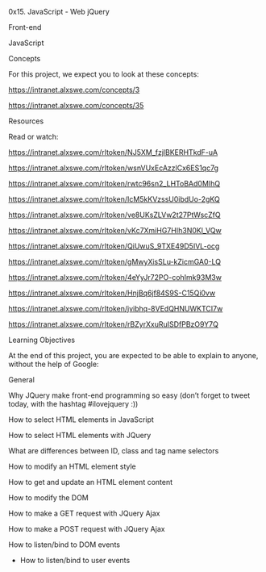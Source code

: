 0x15. JavaScript - Web jQuery

Front-end

JavaScript

Concepts

For this project, we expect you to look at these concepts:

https://intranet.alxswe.com/concepts/3

https://intranet.alxswe.com/concepts/35

Resources

Read or watch:


https://intranet.alxswe.com/rltoken/NJ5XM_fzjlBKERHTkdF-uA

https://intranet.alxswe.com/rltoken/wsnVUxEcAzzlCx6ES1qc7g

https://intranet.alxswe.com/rltoken/rwtc96sn2_LHToBAd0MIhQ

https://intranet.alxswe.com/rltoken/IcM5kKVzssU0ibdUo-2gKQ

https://intranet.alxswe.com/rltoken/ve8UKsZLVw2t27PtWscZfQ

https://intranet.alxswe.com/rltoken/vKc7XmiHG7HIh3N0Kl_VQw

https://intranet.alxswe.com/rltoken/QiUwuS_9TXE49D5IVL-ocg

https://intranet.alxswe.com/rltoken/gMwyXisSLu-kZicmGA0-LQ

https://intranet.alxswe.com/rltoken/4eYyJr72PO-cohImk93M3w

https://intranet.alxswe.com/rltoken/HnjBq6jf84S9S-C15Qi0vw

https://intranet.alxswe.com/rltoken/jvibhq-8VEdQHNUWKTCI7w

https://intranet.alxswe.com/rltoken/rBZyrXxuRuISDfPBzO9Y7Q

Learning Objectives

At the end of this project, you are expected to be able to explain to anyone, without the help of Google:

General

Why JQuery make front-end programming so easy (don’t forget to tweet today, with the hashtag #ilovejquery :))

How to select HTML elements in JavaScript

How to select HTML elements with JQuery

What are differences between ID, class and tag name selectors

How to modify an HTML element style

How to get and update an HTML element content

How to modify the DOM

How to make a GET request with JQuery Ajax

How to make a POST request with JQuery Ajax

How to listen/bind to DOM events

- How to listen/bind to user events
